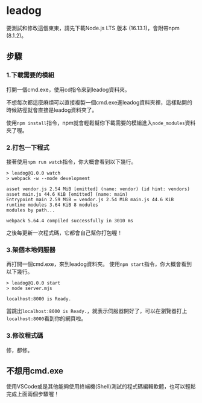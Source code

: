 # leadog
要測試和修改這個東東，請先下載Node.js LTS 版本 (16.13.1)，會附帶npm (8.1.2)。
## 步驟
### 1.下載需要的模組
打開一個cmd.exe，使用cd指令來到leadog資料夾。

不想每次都這麼麻煩可以直接複製一個cmd.exe進leadog資料夾裡，這樣點開的時候路徑就會直接是leadog資料夾了。

使用`npm install`指令，npm就會輕鬆幫你下載需要的模組進入`node_modules`資料夾了喔。

### 2.打包一下程式
接著使用`npm run watch`指令，你大概會看到以下幾行。
```
> leadog@1.0.0 watch
> webpack -w --mode development

asset vendor.js 2.54 MiB [emitted] (name: vendor) (id hint: vendors)
asset main.js 44.6 KiB [emitted] (name: main)
Entrypoint main 2.59 MiB = vendor.js 2.54 MiB main.js 44.6 KiB
runtime modules 3.64 KiB 8 modules
modules by path...

webpack 5.64.4 compiled successfully in 3010 ms
```
之後每更新一次程式碼，它都會自己幫你打包喔！

### 3.架個本地伺服器
再打開一個cmd.exe，來到leadog資料夾。
使用`npm start`指令，你大概會看到以下幾行。
```
> leadog@1.0.0 start
> node server.mjs

localhost:8000 is Ready.
```
當跳出`localhost:8000 is Ready.`，就表示伺服器開好了，可以在瀏覽器打上`localhost:8000`看到你的網頁啦。

### 3.修改程式碼
修，都修。

## 不想用cmd.exe
使用VSCode或是其他能夠使用終端機(Shell)測試的程式碼編輯軟體，也可以輕鬆完成上面兩個步驟喔！

